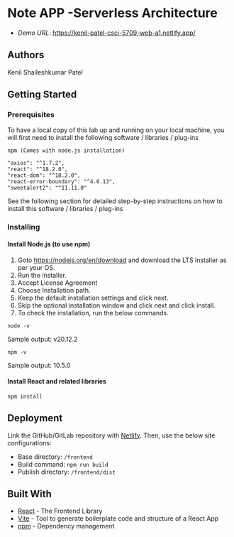 

# Note APP -Serverless Architecture


* *Demo URL*: [<https://kenil-patel-csci-5709-web-a1.netlify.app/>](https://kenil-patel-csci-5709-web-a1.netlify.app/)

## Authors
Kenil Shaileshkumar Patel

## Getting Started

### Prerequisites

To have a local copy of this lab up and running on your local machine, you will first need to install the following software / libraries / plug-ins

```
npm (Comes with node.js installation)

"axios": "^1.7.2",
"react": "^18.2.0",
"react-dom": "^18.2.0",
"react-error-boundary": "^4.0.13",
"sweetalert2": "^11.11.0"
```

See the following section for detailed step-by-step instructions on how to install this software / libraries / plug-ins

### Installing

#### Install Node.js (to use npm)

1. Goto https://nodejs.org/en/download and download the LTS installer as per your OS.
2. Run the installer.
3. Accept License Agreement
4. Choose Installation path.
5. Keep the default installation settings and click next.
6. Skip the optional installation window and click next and click install.
7. To check the installation, run the below commands.

```
node -v
```
Sample output: v20.12.2
```
npm -v
```
Sample output: 10.5.0

#### Install React and related libraries
```
npm install
```

## Deployment

Link the GitHub/GitLab repository with [Netlify](https://app.netlify.com/).
Then, use the below site configurations:

* Base directory: `/frontend`
* Build command: `npm run build`
* Publish directory: `/frontend/dist`


## Built With


* [React](https://react.dev/) - The Frontend Library
* [Vite](https://vitejs.dev/guide/) - Tool to generate boilerplate code and structure of a React App
* [npm](https://www.npmjs.com/) - Dependency management


